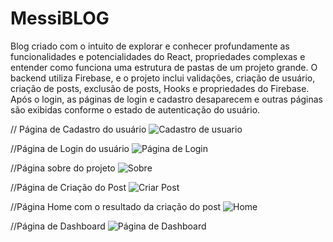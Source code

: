 # MessiBLOG

Blog criado com o intuito de explorar e conhecer profundamente as funcionalidades e potencialidades do React, propriedades complexas e entender como funciona uma estrutura de pastas de um projeto grande. O backend utiliza Firebase, e o projeto inclui validações, criação de usuário, criação de posts, exclusão de posts, Hooks e propriedades do Firebase. Após o login, as páginas de login e cadastro desaparecem e outras páginas são exibidas conforme o estado de autenticação do usuário.

// Página de Cadastro do usuário
![Cadastro de usuario](https://github.com/user-attachments/assets/9a7cfe5a-8144-489d-991e-f6594134bac8)

//Página de Login do usuário
![Página de Login](https://github.com/user-attachments/assets/f61b0a97-0253-435d-bf18-98906c5c290d)

//Página sobre do projeto
![Sobre](https://github.com/user-attachments/assets/bc88fa87-2aa9-4ac5-bf51-f8c5d2301af9)

//Página de Criação do Post 
![Criar Post](https://github.com/user-attachments/assets/1839cb90-97c6-491b-a70b-13c04aca02e9)

//Página Home com o resultado da criação do post
![Home](https://github.com/user-attachments/assets/ce28924a-ee69-4657-b193-ed6f66c885b2)

//Página de Dashboard
![Página de Dashboard](https://github.com/user-attachments/assets/50623b42-5ca1-48ba-85ac-48ea6f0f2e7d)
